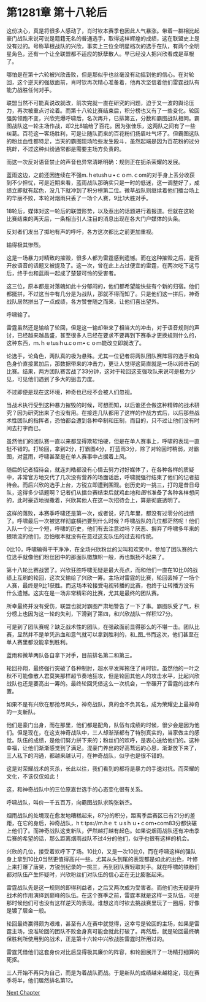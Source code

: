 # 第1281章 第十八轮后

这份决心，真是将很多人感动了，肖时钦本赛季也因此人气暴涨。带着一群相比起豪门战队来说可说是籍籍无名的普通选手，取得这样辉煌的成绩，这在联盟史上是没有过的。号称草根战队的兴欣，事实上三位全明星档次的选手在队，有两个全明星角色，还有一个让全联盟都不适应的妖孽散人。早已经没人把兴欣看成是草根了。

哪怕是在第十六轮被兴欣击败，但是那似乎也丝毫没有动摇到他的信心。在对轮回，这个逆天的强敌面前，肖时钦再次精心准备着，他再次坚信着他们雷霆战队有能力战胜任何对手。

联盟当然不可能真说改就改，前次完就一直在研究的问题，迫于又一波的舆论压力，再次被重点讨论着。而第十八轮比赛结束后，积分榜也又有了一些变化。轮回强势领跑不变，兴欣完爆呼啸后，名次再升，已排第五，分数和霸图战队相同。霸图战队这一轮主场作战，却2比8输给了百花。因为张佳乐，这两队之间有了一些纠葛。百花这一客场胜利，可是让随队而来的百花粉们扬眉吐气坏了。但霸图这队的粉丝血性都特足，当天的霸图现场险些发生殴斗，虽然起端是因为百花粉的过分挑衅，不过这种纠纷通常都是需要主场方负责的。

而这一次反对语音禁止的声音也异常清晰明确：规则正在扼杀荣耀的发展。

蓝雨这边，之前还因连续在不强m.ｈetushｕ•ｃｏｍ.ｃom的对手身上丢分收获到不少担忧，可是近期来看，蓝雨战队那确实只是一时的低迷，这一调整好了，成绩立即就有起色，没几下就冲到了积分榜第二位。微草战队则继续着他们擂台场上的华丽不败，本轮对烟雨只丢了一场个人赛，9比1大胜对手。

18轮后，媒体对这一轮后的联盟形势，以及惹出的话题进行着报道。但就在这轮比赛结束的两天后，一条相当引人注目的消息出现在各大门户媒体的头条。

反对者们发出了掷地有声的呼吁，各方这次都比之前更加重视。

输得极其惨烈。

这是一场暴力对精致的摧毁，很多人都为雷霆感到遗憾。而在这种摧毁之后，是否开放语音的话题又被提及了。这一次，曾在此上占过便宜的雷霆，在两次吃下这亏后，终于也和蓝雨一起成了楚楚可怜的受害者。

这三位，原本都是对落魄如此十分郁闷的，他们都希望能快些有个新的归宿。他们都挺拼，不过这当中有几分是为战队，那就不得而知了。只是他们这一拼后，神奇战队居然拼出了一点成绩，各方赞誉随之而来，让他们喜出望外。

呼啸输了。

雷霆虽然还是输给了轮回，但是这一输却带来了相当大的冲击，对于语音规则的声讨，已经越来越昌盛，甚至很多人已经在要求不要再到下赛季才更换规则什么的，这种东西，ｍ.ｈｅtusｈu.cｏｍ•ｃｏｍ能改立即就改了。

论选手，论角色，两队真的极为悬殊。尤其一位记者将两队团队赛阵容的选手和角色身价直接累加后，那数据带来的冲击力，更让人觉得这简直就是一场以卵击石的比赛。结果，两方团队赛苦战了33分钟，这对于轮回这支强攻队来说可是极为少见，可见他们遇到了多大的狙击力度。

不过即便是现在这环境，神奇也已经不会被人们忽视。

当战术执行受到这种暴力摧毁的时候，可想而知，以后谁还会做这种精碎的战术研究？因为研究出来了也没有用。在接连几队都用了这样的作战方式后，以后那些战术性团队的指挥者，恐怕都会遭到各种牵制和压制，而目的，只不过让他们没有时间去打字而已。

虽然他们的团队赛一直以来都显得欺软怕硬，但是在单人赛事上，呼啸的表现一直挺不错的。打轮回，拿到2分，打霸图4分，打蓝雨3分，除了对轮回时稍弱，对霸图，对蓝雨，呼啸甚至是在单人赛事中占据着上风。

随后的记者招待会，就连刘皓都没有心情去努力讨好媒体了，在各种各样的质疑中，非常官方地交代了几次没有营养的场面话后，呼啸就强行结束了他们的记者招待会。而后兴欣的选手上台，方锐立即遭到围观。创历史的一挑三，打的是昔日母队，这得多少话题啊？记者们从擂台赛结束后就鸡血地和*图*书准备了各种各样想问的，此时豪迈地抛撒着，兴欣其他人在这一次招待会上，算是彻底透明了。

这样的落败，本赛季呼啸还是第一次，或者说，好几年里，都没有过零分的战绩了。呼啸最后一次被这样彻底横扫要到什么时候？呼啸战队的几位都茫然呢！他们入队一个比一个短，呼啸的历史，他们有去注意过吗？厌恶、摒弃了呼啸多年来的猥琐流的他们，恐怕根本就没有在意过这支队伍的过去和传统。

0比10，呼啸输得干干净净，在全场兴欣粉丝的尖叫和欢笑中，参加了团队赛的六位选手就像他们粉丝团中的那面队徽旗帜一般，再也飘扬不起来了。

第十八轮比赛战罢了。兴欣狂胜呼啸无疑是最大亮点，而和他们一直在10比0的战绩上互刷的轮回，这次又输给了兴欣一筹。主场对雷霆的比赛，轮回丢掉了一场个人赛，最终是9比1获胜。而这场本轮接受电视转播的比赛，也终于让转播方没有什么遗憾。这实在是一场非常精彩的比赛，尤其是最终的团队赛。

所幸最终并没有受伤，联盟也就对霸图严肃地警告了一下了事。霸图队受了气，积分榜上也因为这一轮的失利，下滑到了第四，和兴欣战队一样积127分。

可是到了团队赛呢？缺乏战术性的团队，在强敌面前显得那么的不堪一击。团队比赛，显然并不是单凭热血和意气就可以拿到胜利的，和_图_书而这次，他们甚至在单人赛里都没能拿到胜利。

蓝雨和微草两队各自拿下对手，目前排名第二和第三。

轮回孙翔，最终强行突破了各种制肘，超水平发挥拖住了肖时钦。虽然他的一叶之秋不可能像散人君莫笑那样超节奏地狂攻，但是轮回其他人的攻击水平，比起兴欣战队也还是要高出一筹的。最终轮回凭借这么一次机会，一举碾开了雷霆的战术布置。

如果不是有兴欣在那抢尽风头，神奇战队，真的会不负其名，成为荣耀史上最神奇的一支新队。

他们是豪门出身，而在那里，他们都是配角，队伍有成绩的时候，很少会是因为他们。但是现在，在这支神奇战队中，三人却渐渐都有了特别真实的，当家做主的感觉。队伍的成绩，是他们努力拼下来的；粉丝们的欢呼，是衷心送给他们的。这种幸福，让他们渐渐感觉到了满足。混豪门养出的好高骛远的心思，渐渐放下来了，三人私下的沟通，都越来越认可，在神奇战队，似乎也是很不错的。

这是对荣耀战术的灭杀，长此以往，我们看到的都将是暴力的手速对抗。而荣耀的文化，不该仅仅如此！

这，和神奇战队中的三位原嘉世选手的心态变化很有关系。

呼啸战队，叫价一千五百万，向霸图战队求购张新杰。

烟雨战队的处境现在愈发地糟糕起来，87分的积分，距离季后赛区已有21分的差距，在它的身后，神奇战队，hｔtps://m.hｅｔｕsｈｕ•ｃoｍ•coｍ83分都快碾上他们了。而神奇战队这支新队，俨然越打越有起色。如果说烟雨战队还有冲击季后赛的希望的话，那么距离烟雨战队不过4分的他们，似乎也很有这样的机会。

兴欣的几位，接受着欢呼下了场。10比0，又是一次10比0，而在呼啸这样的强队身上拿到10比0当然更值得高兴一些。尤其从头到尾的表现都是如此的出色，叶修上来打爆了唐昊，方锐创纪录的一挑三，再到团队赛轻取对手。就在呼啸的铁粉们都对队伍产生怀疑时，兴欣粉丝们对队伍的信心正在无比膨胀起来。

雷霆战队先是这一规则的即得利益者，之后又两次成为受害者。而他们也无疑是将战术的作用演绎到巅峰的队伍。在这个赛季之前，雷霆本就是这样一支队伍，可是那时候他们可也没有这样逆天的表现。谁想这肖时钦去挑战赛里玩了一圈后，好像是镀了层金一般。

轮回最终赢得颇为艰难，甚至有人在赛中就觉得，这幸亏是轮回的主场，如果是雷霆主场，没准轮回的团队不败金身真可能会就此打破了。再然后，就是轮回最终确保胜利所使用到的战术，正是第十六轮中兴欣战胜雷霆时所用过的。

雷霆凭借他们这套身价对比后显得极其廉价的阵容，和轮回展开了一场精打细算的死抠。

三人开始不再只为自己，而是为着战队而战。于是新队的成绩越来越稳定，现在赛季将半，他们居然排名第12。



[Next Chapter](%E7%AC%AC1282%E7%AB%A0%20%E9%87%91%E8%BA%AB%E8%A2%AB%E7%A0%B4.md)
